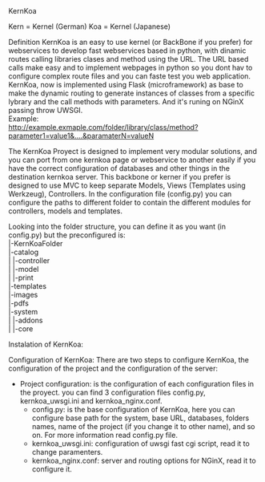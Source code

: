 <style>
	body.kkbody{
		background-color: black;
	}
</style>

<body class="kknbody">
KernKoa

Kern = Kernel (German)
Koa = Kernel (Japanese)

Definition
KernKoa is an easy to use kernel (or BackBone if you prefer) for webservices to develop fast webservices based in python, with dinamic routes calling libraries clases and method using the URL. The URL based calls make easy and to implement webpages in python so you dont hav to configure complex route files and you can faste test you web application.
KernKoa, now is implemented using Flask (microframework) as base to make the dynamic routing to generate instances of classes from a specific lybrary and the call methods with parameters. And it's runing on NGinX passing throw UWSGI.<br>
Example:<br>
http://example.exmaple.com/folder/library/class/method?parameter1=value1&....&paramaterN=valueN

The KernKoa Proyect is designed to implement very modular solutions, and you can port from one kernkoa page or webservice to another easily if you have the correct configuration of databases and other things in the destination kernkoa server.
This backbone or kerner if you prefer is designed to use MVC to keep separate Models, Views (Templates using Werkzeug), Controllers. In the configuration file (config.py) you can configure the paths to different folder to contain the different modules for controllers, models and templates.

Looking into the folder structure, you can define it as you want (in config.py) but the preconfigured is:<br>
|-KernKoaFolder<br>
	|-catalog<br>
	|	|-controller<br>
	|	|-model<br>
	|	|-print<br>
	|-templates<br>
	|-images<br>
	|-pdfs<br>
	|-system<br>
	|	|-addons<br>
	|	|-core<br>

Instalation of KernKoa:


Configuration of KernKoa:
There are two steps to configure KernKoa, the configuration of the project and the configuration of the server:
- Project configuration: is the configuration of each configuration files in the proyect. you can find 3 configuration files config.py, kernkoa_uwsgi.ini and kernkoa_nginx.conf.
	+ config.py: is the base configuration of KernKoa, here you can configure base path for the system, base URL, databases, folders names, name of the project (if you change it to other name), and so on. For more information read config.py file.
	+ kernkoa_uwsgi.ini: configuration of uwsgi fast cgi script, read it to change paramenters.
	+ kernkoa_nginx.conf: server and routing options for NGinX, read it to configure it.

</body>